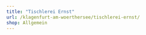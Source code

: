 ```yaml
---
title: "Tischlerei Ernst"
url: /klagenfurt-am-woerthersee/tischlerei-ernst/
shop: Allgemein
---
```

